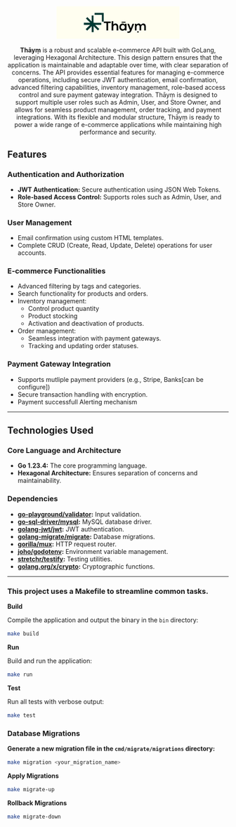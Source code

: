 <p align="center">
  <img src="./static/logo.png" alt="thaym api Logo" width="280" >
</p>

<p align="center">
  <strong>Thāyṃ</strong> is a robust and scalable e-commerce API built with GoLang, leveraging Hexagonal Architecture. This design pattern ensures that the application is maintainable and adaptable over time, with clear separation of concerns. The API provides essential features for managing e-commerce operations, including secure JWT authentication, email confirmation, advanced filtering capabilities, inventory management, role-based access control and sure payment gateway integration. Thāyṃ is designed to support multiple user roles such as Admin, User, and Store Owner, and allows for seamless product management, order tracking, and payment integrations. With its flexible and modular structure, Thāyṃ is ready to power a wide range of e-commerce applications while maintaining high performance and security.
</p>


## Features

### Authentication and Authorization
- **JWT Authentication:** Secure authentication using JSON Web Tokens.
- **Role-based Access Control:** Supports roles such as Admin, User, and Store Owner.

### User Management
- Email confirmation using custom HTML templates.
- Complete CRUD (Create, Read, Update, Delete) operations for user accounts.

### E-commerce Functionalities
- Advanced filtering by tags and categories.
- Search functionality for products and orders.
- Inventory management:
  - Control product quantity
  - Product stocking
  - Activation and deactivation of products.
- Order management:
  - Seamless integration with payment gateways.
  - Tracking and updating order statuses.

### Payment Gateway Integration
- Supports mutliple payment providers (e.g., Stripe, Banks[can be configure])  
- Secure transaction handling with encryption.
- Payment successfull Alerting mechanism

---

## Technologies Used

### Core Language and Architecture
- **Go 1.23.4:** The core programming language.
- **Hexagonal Architecture:** Ensures separation of concerns and maintainability.

### Dependencies
- **[go-playground/validator](https://github.com/go-playground/validator):** Input validation.
- **[go-sql-driver/mysql](https://github.com/go-sql-driver/mysql):** MySQL database driver.
- **[golang-jwt/jwt](https://github.com/golang-jwt/jwt):** JWT authentication.
- **[golang-migrate/migrate](https://github.com/golang-migrate/migrate):** Database migrations.
- **[gorilla/mux](https://github.com/gorilla/mux):** HTTP request router.
- **[joho/godotenv](https://github.com/joho/godotenv):** Environment variable management.
- **[stretchr/testify](https://github.com/stretchr/testify):** Testing utilities.
- **[golang.org/x/crypto](https://pkg.go.dev/golang.org/x/crypto):** Cryptographic functions.

---

### This project uses a Makefile to streamline common tasks. 

**Build**

Compile the application and output the binary in the `bin` directory:

```bash
make build
```

**Run**

Build and run the application:

```bash
make run
```

**Test**

Run all tests with verbose output:

```bash
make test
```

### Database Migrations


**Generate a new migration file in the `cmd/migrate/migrations` directory:**

```bash
make migration <your_migration_name>
```

**Apply Migrations**

```bash
make migrate-up
```

**Rollback Migrations**

```bash
make migrate-down
```

